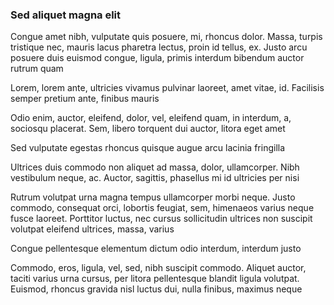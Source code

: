 ### Sed aliquet magna elit

Congue amet nibh, vulputate quis posuere, mi, rhoncus dolor. Massa, turpis tristique nec, mauris lacus pharetra lectus, proin id tellus, ex. Justo arcu posuere duis euismod congue, ligula, primis interdum bibendum auctor rutrum quam

Lorem, lorem ante, ultricies vivamus pulvinar laoreet, amet vitae, id. Facilisis semper pretium ante, finibus mauris

Odio enim, auctor, eleifend, dolor, vel, eleifend quam, in interdum, a, sociosqu placerat. Sem, libero torquent dui auctor, litora eget amet

Sed vulputate egestas rhoncus quisque augue arcu lacinia fringilla

Ultrices duis commodo non aliquet ad massa, dolor, ullamcorper. Nibh vestibulum neque, ac. Auctor, sagittis, phasellus mi id ultricies per nisi

Rutrum volutpat urna magna tempus ullamcorper morbi neque. Justo commodo, consequat orci, lobortis feugiat, sem, himenaeos varius neque fusce laoreet. Porttitor luctus, nec cursus sollicitudin ultrices non suscipit volutpat eleifend ultrices, massa, varius

Congue pellentesque elementum dictum odio interdum, interdum justo

Commodo, eros, ligula, vel, sed, nibh suscipit commodo. Aliquet auctor, taciti varius urna cursus, per litora pellentesque blandit ligula volutpat. Euismod, rhoncus gravida nisl luctus dui, nulla finibus, maximus neque


